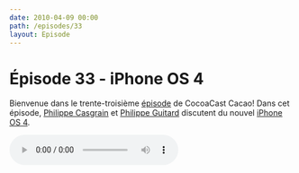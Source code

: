 ```yaml
---
date: 2010-04-09 00:00
path: /episodes/33
layout: Episode
---
```

# Épisode 33 - iPhone OS 4
<p>Bienvenue dans le trente-troisième <a href="https://cacaocast.com/media/cacaocast_33.mp3" title="CocoaCast Cacao Episode 33">épisode</a> de CocoaCast Cacao! Dans cet épisode, <a href="http://www.twitter.com/philippec" title="Philippe Casgrain sur Twitter">Philippe Casgrain</a> et <a href="http://www.twitter.com/philippeguitard" title="Philippe Guitard sur Twitter">Philippe Guitard</a> discutent du nouvel <a href="http://www.apple.com/iphone/preview-iphone-os/" title="iPhone OS 4">iPhone OS 4</a>.</p>
<p><audio controls><source src="https://cacaocast.com/media/cacaocast_33.mp3" type="audio/mpeg"><source src="https://cacaocast.com/media/cacaocast_33.mp3" type="audio/mp4">Votre navigateur ne supporte pas l'élément audio / Your browser does not support the audio element.</audio></p>
